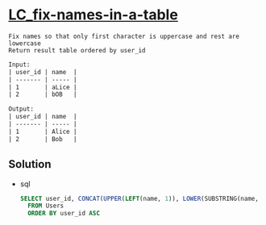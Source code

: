 # [LC_fix-names-in-a-table](https://leetcode.com/problems/fix-names-in-a-table)

```en
Fix names so that only first character is uppercase and rest are lowercase
Return result table ordered by user_id
```

```txt
Input:
| user_id | name  |
| ------- | ----- |
| 1       | aLice |
| 2       | bOB   |

Output:
| user_id | name  |
| ------- | ----- |
| 1       | Alice |
| 2       | Bob   |
```

## Solution

* sql

  ```sql
  SELECT user_id, CONCAT(UPPER(LEFT(name, 1)), LOWER(SUBSTRING(name, 2))) AS 'name'
    FROM Users
    ORDER BY user_id ASC
  ```

